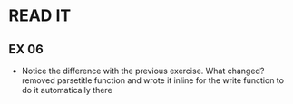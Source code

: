# READ IT
## EX 06
* Notice the difference with the previous exercise. What changed?
removed parsetitle function and wrote it inline for the write function to do it automatically there
